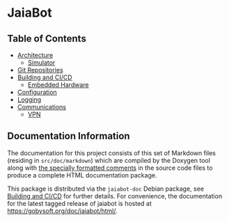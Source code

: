 # JaiaBot

## Table of Contents

- [Architecture](page10_architecture.md)
    - [Simulator](page11_simulator.md)
- [Git Repositories](page19_repository.md)
- [Building and CI/CD](page20_build.md)
    - [Embedded Hardware](page25_embedded_setup.md)
- [Configuration](page30_configuration.md)
- [Logging](page40_logging.md)
- [Communications](page50_communications.md)
    - [VPN](page55_vpn.md)


## Documentation Information

The documentation for this project consists of this set of Markdown files (residing in `src/doc/markdown`) which are compiled by the Doxygen tool along with [the specially formatted comments](https://www.doxygen.nl/manual/docblocks.html) in the source code files to produce a complete HTML documentation package.

This package is distributed via the `jaiabot-doc` Debian package, see [Building and CI/CD](page20_build.md) for further details. For convenience, the documentation for the latest tagged release of jaiabot is hosted at <https://gobysoft.org/doc/jaiabot/html/>.

